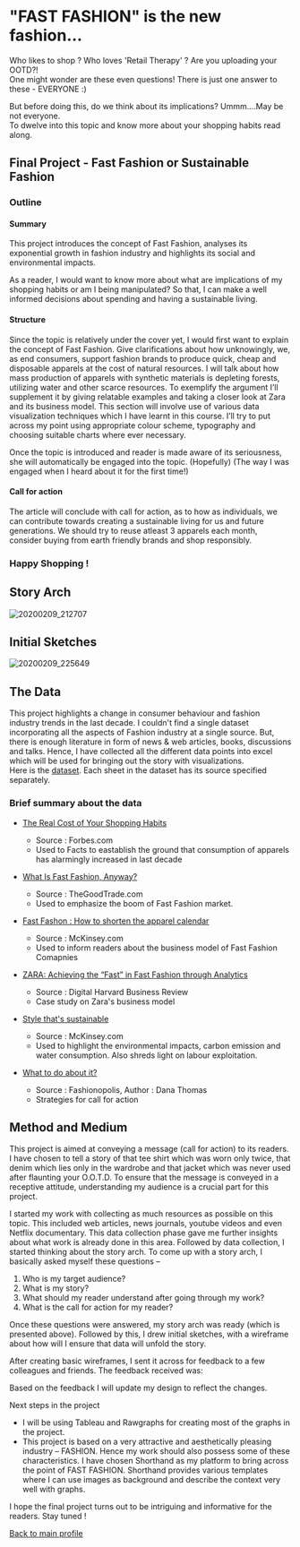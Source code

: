# "FAST FASHION" is the new fashion...

Who likes to shop ? Who loves 'Retail Therapy' ? Are you uploading your OOTD?!<br>
One might wonder are these even questions! There is just one answer to these - EVERYONE :) <br>

But before doing this, do we think about its implications? Ummm....May be not everyone.<br> 
To dwelve into this topic and know more about your shopping habits read along.

## Final Project - Fast Fashion or Sustainable Fashion

### Outline 

#### Summary 
This project introduces the concept of Fast Fashion, analyses its exponential growth in fashion industry and highlights its social and environmental impacts.

As a reader, I would want to know more about what are implications of my shopping habits or am I being manipulated? So that, I can make a well informed decisions about spending and having a sustainable living. 

#### Structure 

Since the topic is relatively under the cover yet, I would first want to explain the concept of Fast Fashion. Give clarifications about how unknowingly, we, as end consumers, support fashion brands to produce quick, cheap and disposable apparels at the cost of natural resources. I will talk about how mass production of apparels with synthetic materials is depleting forests, utilizing water and other scarce resources.  To exemplify the argument I’ll supplement it by giving relatable examples and taking a closer look at Zara and its business model. This section will involve use of various data visualization techniques which I have learnt in this course. I’ll try to put across my point using appropriate colour scheme, typography and choosing suitable charts where ever necessary. <br>

Once the topic is introduced and reader is made aware of its seriousness, she will automatically be engaged into the topic. (Hopefully) (The way I was engaged when I heard about it for the first time!) <br>

#### Call for action 
The article will conclude with call for action, as to how as individuals, we can contribute towards creating a sustainable living for us and future generations. We should try to reuse atleast 3 apparels each month, consider buying from earth friendly brands and shop responsibly.<br>



### Happy Shopping !



## Story Arch
![20200209_212707](https://user-images.githubusercontent.com/59716372/74117280-2a432b00-4b85-11ea-9dae-0a59e0a8962d.jpg)

## Initial Sketches

![20200209_225649](https://user-images.githubusercontent.com/59716372/74120797-d50e1600-4b92-11ea-9b67-af551051e3b6.jpg)


## The Data
This project highlights a change in consumer behaviour and fashion industry trends in the last decade. I couldn't find a single dataset incorporating all the aspects of Fashion industry at a single source. But, there is enough literature in form of news & web articles, books, discussions and talks. Hence, I have collected all the different data points into excel which will be used for bringing out the story with visualizations.<br>
Here is the [dataset](https://github.com/ShrutiKarandikar/Portfolio/blob/master/TSWD_Project_FastFashion.xlsx).  Each sheet in the dataset has its source specified separately.  <br>

### Brief summary about the data
* [The Real Cost of Your Shopping Habits](https://www.forbes.com/sites/emmajohnson/2015/01/15/the-real-cost-of-your-shopping-habits/#331f47451452)
  - Source : Forbes.com
  - Used to Facts to eastablish the ground that consumption of apparels has alarmingly increased in last decade
  
* [What Is Fast Fashion, Anyway?](https://www.thegoodtrade.com/features/what-is-fast-fashion)
  - Source : TheGoodTrade.com
  - Used to emphasize the boom of Fast Fashion market.
  
* [Fast Fashon : How to shorten the apparel calendar](https://www.mckinsey.com/industries/retail/our-insights/faster-fashion-how-to-shorten-the-apparel-calendar
) 
  - Source : McKinsey.com
  - Used to inform readers about the business model of Fast Fashion Comapnies 
* [ZARA: Achieving the “Fast” in Fast Fashion through Analytics](https://digital.hbs.edu/platform-digit/submission/zara-achieving-the-fast-in-fast-fashion-through-analytics/)
  - Source : Digital Harvard Business Review
  - Case study on Zara's business model
  
* [Style that's sustainable](https://www.mckinsey.com/business-functions/sustainability/our-insights/style-thats-sustainable-a-new-fast-fashion-formula)
  - Source : McKinsey.com
  - Used to highlight the environmental impacts, carbon emission and water consumption. Also shreds light on labour exploitation.
  
* [What to do about it?](https://www.forbes.com/sites/celiashatzman/2019/10/04/fashionopolis-author-dana-thomas-on-how-fast-fashion-is-destroying-the-planet-and-what-you-can-do-about-it/#73d164d93b97) 
  - Source : Fashionopolis, Author : Dana Thomas
  - Strategies for call for action




## Method and Medium
This project is aimed at conveying a message (call for action) to its readers. I have chosen to tell a story of that tee shirt which was worn only twice, that denim which lies only in the wardrobe and that jacket which was never used after flaunting your O.O.T.D.
To ensure that the message is conveyed in a receptive attitude, understanding my audience is a crucial part for this project. 

I started my work with collecting as much resources as possible on this topic. This included web articles, news journals, youtube videos and even Netflix documentary. This data collection phase gave me further insights about what work is already done in this area. Followed by data collection, I started thinking about the story arch. To come up with a story arch, I basically asked myself these questions – 

1. Who is my target audience? 
2. What is my story?
3. What should my reader understand after going through my work?
4. What is the call for action for my reader? 


Once these questions were answered, my story arch was ready (which is presented above). Followed by this, I drew initial sketches, with a wireframe about how will I ensure that data will unfold the story.     

After creating basic wireframes, I sent it across for feedback to a few colleagues and friends. The feedback received was:   

Based on the feedback I will update my design to reflect the changes. 

Next steps in the project<br> 
* I will be using Tableau and Rawgraphs for creating most of the graphs in the project. 
* This project is based on a very attractive and aesthetically pleasing industry – FASHION. Hence my work should also possess some of these characteristics. I have chosen Shorthand as my platform to bring across the point of FAST FASHION. Shorthand provides various templates where I can use images as background and describe the context very well with graphs. 


I hope the final project turns out to be intriguing and informative for the readers. Stay tuned !






[Back to main profile](https://shrutikarandikar.github.io/Portfolio/)

